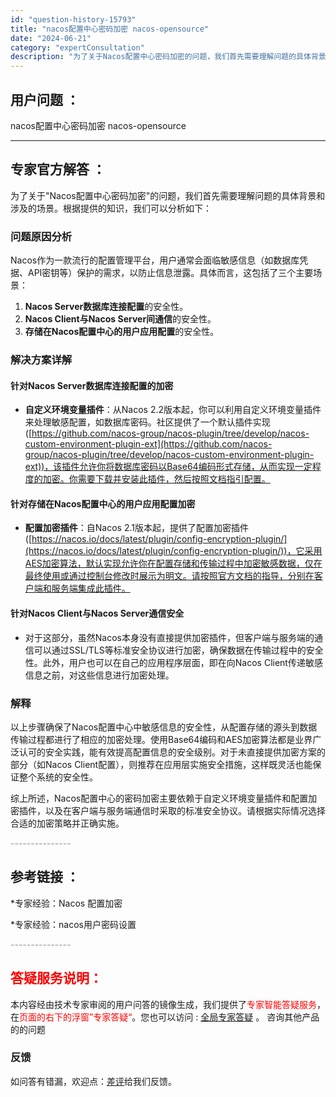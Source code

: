 ```yaml
---
id: "question-history-15793"
title: "nacos配置中心密码加密 nacos-opensource"
date: "2024-06-21"
category: "expertConsultation"
description: "为了关于Nacos配置中心密码加密的问题，我们首先需要理解问题的具体背景和涉及的场景。根据提供的知识，我们可以分析如下：### 问题原因分析Nacos作为一款流行的配置管理平台，用户通常会面临敏感信息（如数据库凭据、API密钥等）保护的需求，以防止信息泄露。具体而言，这包括了三个主要场景：1. **"
---
```


## 用户问题 ： 
 nacos配置中心密码加密 nacos-opensource 

---------------
## 专家官方解答 ：

为了关于"Nacos配置中心密码加密"的问题，我们首先需要理解问题的具体背景和涉及的场景。根据提供的知识，我们可以分析如下：

### 问题原因分析
Nacos作为一款流行的配置管理平台，用户通常会面临敏感信息（如数据库凭据、API密钥等）保护的需求，以防止信息泄露。具体而言，这包括了三个主要场景：
1. **Nacos Server数据库连接配置**的安全性。
2. **Nacos Client与Nacos Server间通信**的安全性。
3. **存储在Nacos配置中心的用户应用配置**的安全性。

### 解决方案详解
#### 针对Nacos Server数据库连接配置的加密
- **自定义环境变量插件**：从Nacos 2.2版本起，你可以利用自定义环境变量插件来处理敏感配置，如数据库密码。社区提供了一个默认插件实现([https://github.com/nacos-group/nacos-plugin/tree/develop/nacos-custom-environment-plugin-ext](https://github.com/nacos-group/nacos-plugin/tree/develop/nacos-custom-environment-plugin-ext))，该插件允许你将数据库密码以Base64编码形式存储，从而实现一定程度的加密。你需要下载并安装此插件，然后按照文档指引配置。

#### 针对存储在Nacos配置中心的用户应用配置加密
- **配置加密插件**：自Nacos 2.1版本起，提供了配置加密插件([https://nacos.io/docs/latest/plugin/config-encryption-plugin/](https://nacos.io/docs/latest/plugin/config-encryption-plugin/))，它采用AES加密算法，默认实现允许你在配置存储和传输过程中加密敏感数据，仅在最终使用或通过控制台修改时展示为明文。请按照官方文档的指导，分别在客户端和服务端集成此插件。

#### 针对Nacos Client与Nacos Server通信安全
- 对于这部分，虽然Nacos本身没有直接提供加密插件，但客户端与服务端的通信可以通过SSL/TLS等标准安全协议进行加密，确保数据在传输过程中的安全性。此外，用户也可以在自己的应用程序层面，即在向Nacos Client传递敏感信息之前，对这些信息进行加密处理。

### 解释
以上步骤确保了Nacos配置中心中敏感信息的安全性，从配置存储的源头到数据传输过程都进行了相应的加密处理。使用Base64编码和AES加密算法都是业界广泛认可的安全实践，能有效提高配置信息的安全级别。对于未直接提供加密方案的部分（如Nacos Client配置），则推荐在应用层实施安全措施，这样既灵活也能保证整个系统的安全性。

综上所述，Nacos配置中心的密码加密主要依赖于自定义环境变量插件和配置加密插件，以及在客户端与服务端通信时采取的标准安全协议。请根据实际情况选择合适的加密策略并正确实施。


<font color="#949494">---------------</font> 


## 参考链接 ：

*专家经验：Nacos 配置加密 
 
 *专家经验：nacos用户密码设置 


 <font color="#949494">---------------</font> 
 


## <font color="#FF0000">答疑服务说明：</font> 

本内容经由技术专家审阅的用户问答的镜像生成，我们提供了<font color="#FF0000">专家智能答疑服务</font>，在<font color="#FF0000">页面的右下的浮窗”专家答疑“</font>。您也可以访问 : [全局专家答疑](https://answer.opensource.alibaba.com/docs/intro) 。 咨询其他产品的的问题

### 反馈
如问答有错漏，欢迎点：[差评](https://ai.nacos.io/user/feedbackByEnhancerGradePOJOID?enhancerGradePOJOId=15803)给我们反馈。
